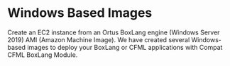 # Windows Based Images

Create an EC2 instance from an Ortus BoxLang engine \(Windows Server 2019\) AMI \(Amazon Machine Image\).  We have created several Windows-based images to deploy your BoxLang or CFML applications with Compat CFML BoxLang Module.



